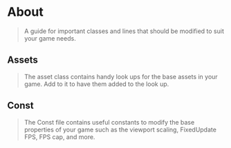 # About
> A guide for important classes and lines that should be modified to suit your game needs.


## Assets
> The asset class contains handy look ups for the base assets in your game. Add to it to have them added to the look up.

## Const
> The Const file contains useful constants to modify the base properties of your game such as the viewport scaling,
> FixedUpdate FPS, FPS cap, and more.